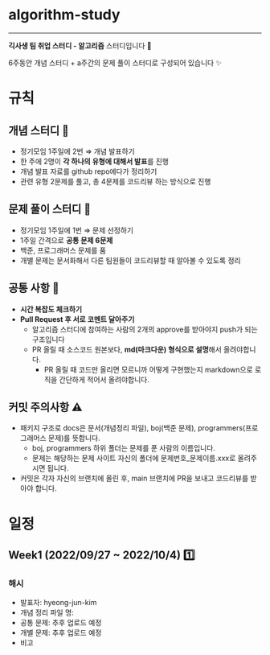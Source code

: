 # algorithm-study
---
**긱사생 팀 취업 스터디 - 알고리즘** 스터디입니다 💫

6주동안 개념 스터디 + a주간의 문제 풀이 스터디로 구성되어 있습니다 ✨

# 규칙
## 개념 스터디 📝

- 정기모임 1주일에 2번 ⇒ 개념 발표하기
- 한 주에 2명이 **각 하나의 유형에 대해서 발표**를 진행
- 개념 발표 자료를 github repo에다가 정리하기
- 관련 유형 2문제를 풀고, 총 4문제를 코드리뷰 하는 방식으로 진행

## 문제 풀이 스터디 📔

- 정기모임 1주일에 1번 ⇒ 문제 선정하기
- 1주일 간격으로 **공통 문제 6문제**
- 백준, 프로그래머스 문제를 품
- 개별 문제는 문서화해서 다른 팀원들이 코드리뷰할 때 알아볼 수 있도록 정리

## 공통 사항 👀
- **시간 복잡도 체크하기**
- **Pull Request 후 서로 코멘트 달아주기**
    - 알고리즘 스터디에 참여하는 사람의 2개의 approve를 받아야지 push가 되는 구조입니다
    - PR 올릴 때 소스코드 원본보다, **md(마크다운) 형식으로 설명**해서 올려야합니다.
        - PR 올릴 때 코드만 올리면 모르니까 어떻게 구현했는지 markdown으로 로직을 간단하게 적어서 올려야합니다.

## 커밋 주의사항 ⚠️
- 패키지 구조로 docs은 문서(개념정리 파일), boj(백준 문제), programmers(프로그래머스 문제)를 뜻합니다.
  - boj, programmers 하위 폴더는 문제를 푼 사람의 이름입니다.
  - 문제는 해당하는 문제 사이트 자신의 폴더에 문제번호_문제이름.xxx로 올려주시면 됩니다.
- 커밋은 각자 자신의 브랜치에 올린 후, main 브랜치에 PR을 보내고 코드리뷰를 받아야 합니다.

# 일정
## Week1 (2022/09/27 ~ 2022/10/4) 1️⃣
### 해시
- 발표자: hyeong-jun-kim
- 개념 정리 파일 명:
- 공통 문제: 추후 업로드 예정
- 개별 문제: 추후 업로드 예정
- 비고
